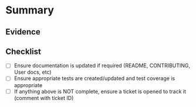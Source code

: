 # Summary
<!--- Opine briefly on the beauty of this PR, its background, and what we're all doing here -->

## Evidence
<!--- Provide screenshots or evidence that the PR meets the ticketed Acceptance Criteria -->

## Checklist
<!--- Things you should make sure happen before approving a PR -->
- [ ] Ensure documentation is updated if required (README, CONTRIBUTING, User docs, etc)
- [ ] Ensure appropriate tests are created/updated and test coverage is appropriate
- [ ] If anything above is NOT complete, ensure a ticket is opened to track it (comment with ticket ID)
